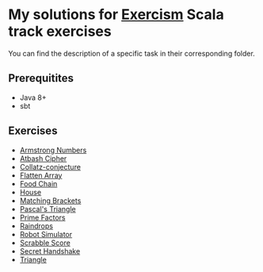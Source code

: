 # My solutions for [Exercism](https://exercism.io) Scala track exercises

You can find the description of a specific task in their corresponding folder.

## Prerequitites

* Java 8+
* sbt

## Exercises

* [Armstrong Numbers](armstrong-numbers/)
* [Atbash Cipher](atbash-cipher/)
* [Collatz-conjecture](collatz-conjecture/)
* [Flatten Array](flatten-array/)
* [Food Chain](food-chain/)
* [House](house/)
* [Matching Brackets](matching-brackets/)
* [Pascal's Triangle](pascals-triangle/)
* [Prime Factors](prime-factors/)
* [Raindrops](raindrops/)
* [Robot Simulator](robot-simulator/)
* [Scrabble Score](scrabble-score/)
* [Secret Handshake](secret-handshake/)
* [Triangle](triangle/)
